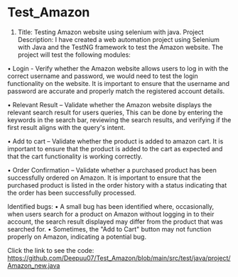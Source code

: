 # Test_Amazon
1. Title: Testing Amazon website using selenium with java.
Project Description: I have created a web automation project using Selenium with Java and the TestNG framework to test the Amazon website. The project will test the following modules:

•	Login - Verify whether the Amazon website allows users to log in with the correct username and password, we would need to test the login functionality on the website. It is important to ensure that the username and password are accurate and properly match the registered account details.

•	Relevant Result – Validate whether the Amazon website displays the relevant search result for users queries, This can be done by entering the keywords in the search bar, reviewing the search results, and verifying if the first result aligns with the query's intent.

•	Add to cart – Validate whether the product is added to amazon cart. It is important to ensure that the product is added to the cart as expected and that the cart functionality is working correctly.

•	Order Confirmation – Validate whether a purchased product has been successfully ordered on Amazon. It is important to ensure that the purchased product is listed in the order history with a status indicating that the order has been successfully processed.

Identified bugs:
•	A small bug has been identified where, occasionally, when users search for a product on Amazon without logging in to their account, the search result displayed may differ from the product that was searched for.
•	Sometimes, the "Add to Cart" button may not function properly on Amazon, indicating a potential bug.


Click the link to see the code: 
https://github.com/Deepuu07/Test_Amazon/blob/main/src/test/java/project/Amazon_new.java
